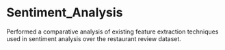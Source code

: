 # Sentiment_Analysis
Performed a comparative analysis of existing feature extraction techniques used in sentiment analysis over the restaurant review dataset.  

